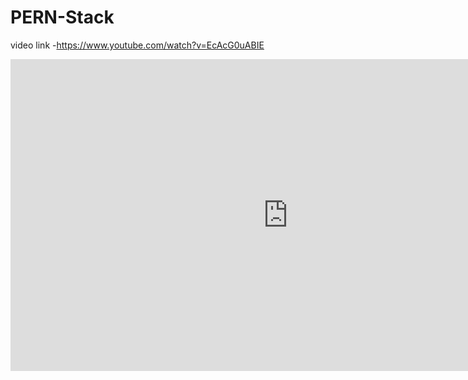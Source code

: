 # PERN-Stack
video link -https://www.youtube.com/watch?v=EcAcG0uABIE
<iframe width="887" height="499" src="https://www.youtube.com/embed/EcAcG0uABIE" title="Pern Stack" frameborder="0" allow="accelerometer; autoplay; clipboard-write; encrypted-media; gyroscope; picture-in-picture; web-share" allowfullscreen></iframe>
